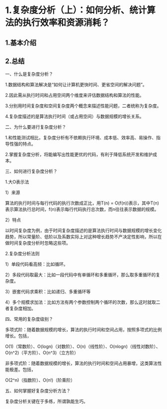 # 1.复杂度分析（上）：如何分析、统计算法的执行效率和资源消耗？

## 1.基本介绍

## 2.总结

一、什么是复杂度分析？

1.数据结构和算法解决是“如何让计算机更快时间、更省空间的解决问题”。

2.因此需从执行时间和占用空间两个维度来评估数据结构和算法的性能。

3.分别用时间复杂度和空间复杂度两个概念来描述性能问题，二者统称为复杂度。

4.复杂度描述的是算法执行时间（或占用空间）与数据规模的增长关系。

二、为什么要进行复杂度分析？

1.和性能测试相比，复杂度分析有不依赖执行环境、成本低、效率高、易操作、指导性强的特点。

2.掌握复杂度分析，将能编写出性能更优的代码，有利于降低系统开发和维护成本。

三、如何进行复杂度分析？

1.大O表示法

1）来源

算法的执行时间与每行代码的执行次数成正比，用T\(n\) = O\(f\(n\)\)表示，其中T\(n\)表示算法执行总时间，f\(n\)表示每行代码执行总次数，而n往往表示数据的规模。

2）特点

以时间复杂度为例，由于时间复杂度描述的是算法执行时间与数据规模的增长变化趋势，所以常量阶、低阶以及系数实际上对这种增长趋势不产决定性影响，所以在做时间复杂度分析时忽略这些项。

2.复杂度分析法则

1）单段代码看高频：比如循环。

2）多段代码取最大：比如一段代码中有单循环和多重循环，那么取多重循环的复杂度。

3）嵌套代码求乘积：比如递归、多重循环等

4）多个规模求加法：比如方法有两个参数控制两个循环的次数，那么这时就取二者复杂度相加。

四、常用的复杂度级别？

多项式阶：随着数据规模的增长，算法的执行时间和空间占用，按照多项式的比例增长。包括，

O\(1\)（常数阶）、O\(logn\)（对数阶）、O\(n\)（线性阶）、O\(nlogn\)（线性对数阶）、O\(n^2\)（平方阶）、O\(n^3\)（立方阶）

非多项式阶：随着数据规模的增长，算法的执行时间和空间占用暴增，这类算法性能极差。包括，

O\(2^n\)（指数阶）、O\(n!\)（阶乘阶）

五、如何掌握好复杂度分析方法？

复杂度分析关键在于多练，所谓孰能生巧。

